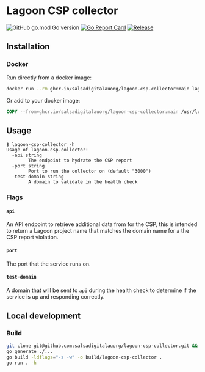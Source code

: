 # Lagoon CSP collector
![GitHub go.mod Go version](https://img.shields.io/github/go-mod/go-version/salsadigitalauorg/lagoon-csp-collector)
[![Go Report Card](https://goreportcard.com/badge/github.com/salsadigitalauorg/lagoon-csp-collector)](https://goreportcard.com/report/github.com/salsadigitalauorg/lagoon-csp-collector)
[![Release](https://img.shields.io/github/v/release/salsadigitalauorg/lagoon-csp-collector)](https://github.com/salsadigitalauorg/lagoon-csp-collector/releases/latest)

## Installation

### Docker

Run directly from a docker image:
```sh
docker run --rm ghcr.io/salsadigitalauorg/lagoon-csp-collector:main lagoon-csp-collector <flags>
```

Or add to your docker image:

```Dockerfile
COPY --from=ghcr.io/salsadigitalauorg/lagoon-csp-collector:main /usr/local/bin/lagoon-csp-collector /usr/local/bin/lagoon-csp-collector
```

## Usage

```
$ lagoon-csp-collector -h
Usage of lagoon-csp-collector:
  -api string
        The endpoint to hydrate the CSP report
  -port string
        Port to run the collector on (default "3000")
  -test-domain string
        A domain to validate in the health check
```

### Flags

#### `api`

An API endpoint to retrieve additional data from for the CSP, this is intended to return a Lagoon project name that matches the domain name for a the CSP report violation.

#### `port`

The port that the service runs on.

#### `test-domain`

A domain that will be sent to `api` during the health check to determine if the service is up and responding correctly.

## Local development

### Build
```sh
git clone git@github.com:salsadigitalauorg/lagoon-csp-collector.git && cd lagoon-csp-collector
go generate ./...
go build -ldflags="-s -w" -o build/lagoon-csp-collector .
go run . -h
```